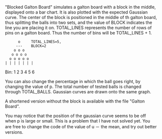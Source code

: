 "Blocked Galton Board" simulates a galton board with a block in the middle, displayed onto a bar chart. It is also plotted with the expected Gaussian curve.
The center of the block is positioned in the middle of th galton board, thus splitting the balls into two sets, and the value of BLOCK indicates the line you are placing it on.
TOTAL_LINES represents the number of rows of pins on a galton board. Thus the number of bins will be TOTAL_LINES + 1.

          o     TOTAL_LINES=5,
         ---    BLOCK=2
        o o o
       o o o o
      o o o o o
    | | | | | | |
Bin: 1 2 3 4 5 6 

You can also change the percentage in which the ball goes right, by changing the value of p.
The total number of tested balls is changed through TOTAL_BALLS.
Gaussian curves are drawn onto the same graph.

A shortened version without the block is available with the file "Galton Board".

You may notice that the position of the gaussian curve seems to be off when p is large or small. This is a problem that I have not solved yet. You are free to change the code of the value of u － the mean, and try out better versions.
